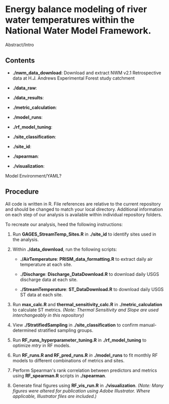 # Energy balance modeling of river water temperatures within the National Water Model Framework.

Abstract/Intro

## Contents

-   **./nwm_data_download**: Download and extract NWM v2.1 Retrospective data at H.J. Andrews Experimental Forest study catchment


-   **./data_raw**: 

-   **./data_results**: 

-   **./metric_calculation**: 

-   **./model_runs**: 

-   **./rf_model_tuning**: 

-   **./site_classification**: 

-   **./site_id**: 

-   **./spearman**: 

-   **./visualization**: 


Model Environment/YAML?

## Procedure

All code is written in R. File references are relative to the current repository and should be changed to match your local directory. Additional information on each step of our analysis is available within individual repository folders.

To recreate our analysis, heed the following instructions:

1.  Run **GAGES_StreamTemp_Sites.R** in **./site_id** to identify sites used in the analysis.

2.  Within **./data_download**, run the following scripts:

    -   **./AirTemperature**: **PRISM_data_formatting.R** to extract daily air temperature at each site.

    -   **./Discharge**: **Discharge_DataDownload.R** to download daily USGS discharge data at each site.

    -   **./StreamTemperature**: **ST_DataDownload.R** to download daily USGS ST data at each site.

3.  Run **max_calc.R** and **thermal_sensitivity_calc.R** in **./metric_calculation** to calculate ST metrics. *(Note: Thermal Sensitivity and Slope are used interchangeably in this repository)*

4.  View **./StratifiedSampling** in **./site_classification** to confirm manual-determined stratified sampling groups.

5.  Run **RF_runs_hyperparameter_tuning.R** in **./rf_model_tuning** to optimize *mtry* in RF models.

6.  Run **RF_runs.R and RF_pred_runs.R** *in* **./model_runs** to fit monthly RF models to different combinations of metrics and sites.

7.  Perform Spearman's rank correlation between predictors and metrics using **RF_spearman.R** scripts in **./spearman**.

8.  Generate final figures using **RF_vis_run.R** in **./visualization**. *(Note: Many figures were altered for publication using Adobe Illustrator. Where applicable, Illustrator files are included.)*
